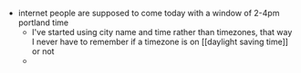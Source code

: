 - internet people are supposed to come today with a window of 2-4pm portland time
	- I've started using city name and time rather than timezones, that way I never have to remember if a timezone is on [[daylight saving time]] or not
	-